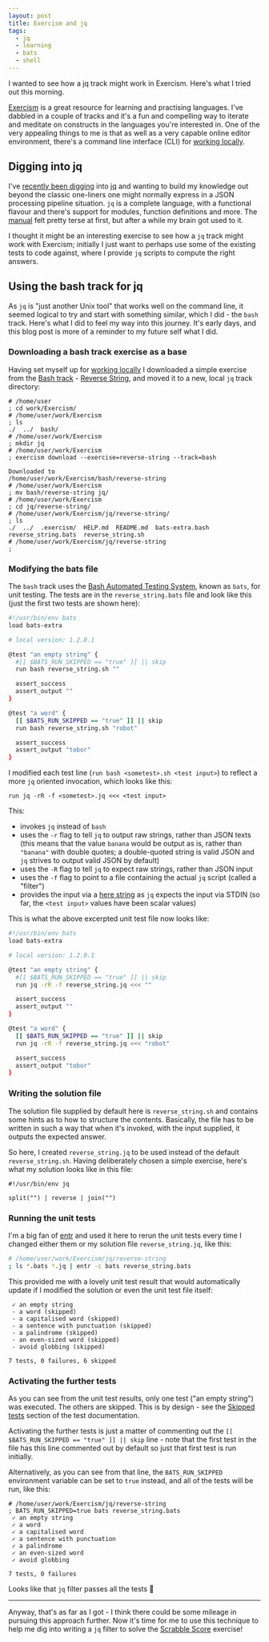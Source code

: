 ```yaml
---
layout: post
title: Exercism and jq
tags:
  - jq
  - learning
  - bats
  - shell
---
```

I wanted to see how a jq track might work in Exercism. Here's what I tried out this morning.
<!--excerpt-->

[Exercism](https://exercism.org) is a great resource for learning and practising languages. I've dabbled in a couple of tracks and it's a fun and compelling way to iterate and meditate on constructs in the languages you're interested in. One of the very appealing things to me is that as well as a very capable online editor environment, there's a command line interface (CLI) for [working locally](https://exercism.org/docs/using/solving-exercises/working-locally).

## Digging into jq

I've [recently been digging](https://qmacro.org/tags/jq/) into [jq](https://stedolan.github.io/jq/) and wanting to build my knowledge out beyond the classic one-liners one might normally express in a JSON processing pipeline situation. `jq` is a complete language, with a functional flavour and there's support for modules, function definitions and more. The [manual](https://stedolan.github.io/jq/manual/) felt pretty terse at first, but after a while my brain got used to it.

I thought it might be an interesting exercise to see how a `jq` track might work with Exercism; initially I just want to perhaps use some of the existing tests to code against, where I provide `jq` scripts to compute the right answers.

## Using the bash track for jq

As `jq` is "just another Unix tool" that works well on the command line, it seemed logical to try and start with something similar, which I did - the `bash` track. Here's what I did to feel my way into this journey. It's early days, and this blog post is more of a reminder to my future self what I did.

### Downloading a bash track exercise as a base

Having set myself up for [working locally](https://exercism.org/docs/using/solving-exercises/working-locally) I downloaded a simple exercise from the [Bash track](https://exercism.org/tracks/bash) - [Reverse String](https://exercism.org/tracks/bash/exercises/reverse-string), and moved it to a new, local `jq` track directory:

```
# /home/user
; cd work/Exercism/
# /home/user/work/Exercism
; ls
./  ../  bash/
# /home/user/work/Exercism
; mkdir jq
# /home/user/work/Exercism
; exercism download --exercise=reverse-string --track=bash

Downloaded to
/home/user/work/Exercism/bash/reverse-string
# /home/user/work/Exercism
; mv bash/reverse-string jq/
# /home/user/work/Exercism
; cd jq/reverse-string/
# /home/user/work/Exercism/jq/reverse-string/
; ls
./  ../  .exercism/  HELP.md  README.md  bats-extra.bash  reverse_string.bats  reverse_string.sh
# /home/user/work/Exercism/jq/reverse-string
;
```

### Modifying the bats file

The `bash` track uses the [Bash Automated Testing System](https://github.com/bats-core/bats-core), known as `bats`, for unit testing. The tests are in the `reverse_string.bats` file and look like this (just the first two tests are shown here):

```bash
#!/usr/bin/env bats
load bats-extra

# local version: 1.2.0.1

@test "an empty string" {
  #[[ $BATS_RUN_SKIPPED == "true" ]] || skip
  run bash reverse_string.sh ""

  assert_success
  assert_output ""
}

@test "a word" {
  [[ $BATS_RUN_SKIPPED == "true" ]] || skip
  run bash reverse_string.sh "robot"

  assert_success
  assert_output "tobor"
}
```

I modified each test line (`run bash <sometest>.sh <test input>`) to reflect a more `jq` oriented invocation, which looks like this:

```
run jq -rR -f <sometest>.jq <<< <test input>
```

This:

* invokes `jq` instead of `bash`
* uses the `-r` flag to tell `jq` to output raw strings, rather than JSON texts (this means that the value `banana` would be output as is, rather than `"banana"` with double quotes; a double-quoted string is valid JSON and `jq` strives to output valid JSON by default)
* uses the `-R` flag to tell `jq` to expect raw strings, rather than JSON input
* uses the `-f` flag to point to a file containing the actual `jq` script (called a "filter")
* provides the input via a [here string](https://qmacro.org/2021/11/07/exploring-fff-part-2-get-ls-colors/#inputoutput-redirection-here-documents-and-here-strings) as `jq` expects the input via STDIN (so far, the `<test input>` values have been scalar values)

This is what the above excerpted unit test file now looks like:

```bash
#!/usr/bin/env bats
load bats-extra

# local version: 1.2.0.1

@test "an empty string" {
  #[[ $BATS_RUN_SKIPPED == "true" ]] || skip
  run jq -rR -f reverse_string.jq <<< ""

  assert_success
  assert_output ""
}

@test "a word" {
  [[ $BATS_RUN_SKIPPED == "true" ]] || skip
  run jq -rR -f reverse_string.jq <<< "robot"

  assert_success
  assert_output "tobor"
}
```

### Writing the solution file

The solution file supplied by default here is `reverse_string.sh` and contains some hints as to how to structure the contents. Basically, the file has to be written in such a way that when it's invoked, with the input supplied, it outputs the expected answer.

So here, I created `reverse_string.jq` to be used instead of the default `reverse_string.sh`. Having deliberately chosen a simple exercise, here's what my solution looks like in this file:

```jq
#!/usr/bin/env jq

split("") | reverse | join("")
```

### Running the unit tests

I'm a big fan of [entr](https://eradman.com/entrproject/) and used it here to rerun the unit tests every time I changed either them or my solution file `reverse_string.jq`, like this:

```bash
# /home/user/work/Exercism/jq/reverse-string
; ls *.bats *.jq | entr -c bats reverse_string.bats
```

This provided me with a lovely unit test result that would automatically update if I modified the solution or even the unit test file itself:

```
 ✓ an empty string
 - a word (skipped)
 - a capitalised word (skipped)
 - a sentence with punctuation (skipped)
 - a palindrome (skipped)
 - an even-sized word (skipped)
 - avoid globbing (skipped)

7 tests, 0 failures, 6 skipped
```

### Activating the further tests

As you can see from the unit test results, only one test ("an empty string") was executed. The others are skipped. This is by design - see the [Skipped tests](https://github.com/exercism/bash/blob/main/exercises/shared/.docs/tests.md#skipped-tests) section of the test documentation.

Activating the further tests is just a matter of commenting out the `[[ $BATS_RUN_SKIPPED == "true" ]] || skip` line  - note that the first test in the file has this line commented out by default so just that first test is run initially.

Alternatively, as you can see from that line, the `BATS_RUN_SKIPPED` environment variable can be set to `true` instead, and all of the tests will be run, like this:

```
# /home/user/work/Exercism/jq/reverse-string
; BATS_RUN_SKIPPED=true bats reverse_string.bats
 ✓ an empty string
 ✓ a word
 ✓ a capitalised word
 ✓ a sentence with punctuation
 ✓ a palindrome
 ✓ an even-sized word
 ✓ avoid globbing

7 tests, 0 failures
```

Looks like that `jq` filter passes all the tests 🎉

---

Anyway, that's as far as I got - I think there could be some mileage in pursuing this approach further. Now it's time for me to use this technique to help me dig into writing a `jq` filter to solve the [Scrabble Score](https://exercism.org/tracks/bash/exercises/scrabble-score) exercise!
